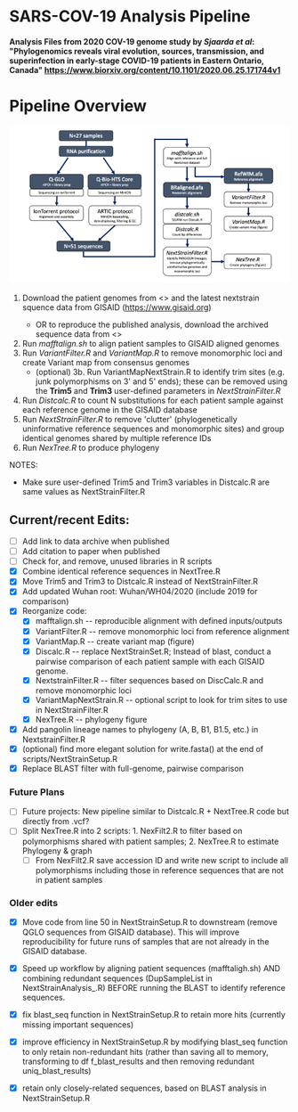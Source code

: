# SARS-COV-19 Analysis Pipeline

#### Analysis Files from 2020 COV-19 genome study by *Sjaarda et al*: **"Phylogenomics reveals viral evolution, sources, transmission, and superinfection in early-stage COVID-19 patients in Eastern Ontario, Canada"** https://www.biorxiv.org/content/10.1101/2020.06.25.171744v1

# Pipeline Overview

![*Analysis Pipeline*](Pipeline.png)

1. Download the patient genomes from <<DATADRYAD LINK>> and the latest nextstrain squence data from GISAID (https://www.gisaid.org)
    * OR to reproduce the published analysis, download the archived sequence data from <<DATADRYAD LINK>>
2. Run *mafftalign.sh* to align patient samples to GISAID aligned genomes
3. Run *VariantFilter.R* and *VariantMap.R* to remove monomorphic loci and create Variant map from consensus genomes
    * (optional) 3b. Run VariantMapNextStrain.R to identify trim sites (e.g. junk polymorphisms on 3' and 5' ends); these can be removed using the **Trim5** and **Trim3** user-defined parameters in *NextStrainFilter.R*
4. Run *Distcalc.R* to count N substitutions for each patient sample against each reference genome in the GISAID database
5. Run *NextStrainFilter.R* to remove 'clutter' (phylogenetically uninformative reference sequences and monomorphic sites) and group identical genomes shared by multiple reference IDs
6. Run *NexTree.R* to produce phylogeny

NOTES:  
  * Make sure user-defined Trim5 and Trim3 variables in Distcalc.R are same values as NextStrainFilter.R

## Current/recent Edits:
- [ ] Add link to data archive when published
- [ ] Add citation to paper when published
- [ ] Check for, and remove, unused libraries in R scripts
- [X] Combine identical reference sequences in NextTree.R
- [X] Move Trim5 and Trim3 to Distcalc.R instead of NextStrainFilter.R
- [X] Add updated Wuhan root: Wuhan/WH04/2020 (include 2019 for comparison)
- [X] Reorganize code: 
  - [X] mafftalign.sh -- reproducible alignment with defined inputs/outputs
  - [X] VariantFilter.R -- remove monomorphic loci from reference alignment
  - [X] VariantMap.R -- create variant map (figure)
  - [X] Discalc.R -- replace NextStrainSet.R; Instead of blast, conduct a pairwise comparison of each patient sample with each GISAID genome.
  - [X] NextstrainFilter.R -- filter sequences based on DiscCalc.R and remove monomorphic loci
  - [X] VariantMapNextStrain.R -- optional script to look for trim sites to use in NextStrainFilter.R
  - [X] NexTree.R -- phylogeny figure  
- [X] Add pangolin lineage names to phylogeny (A, B, B1, B1.5, etc.) in NextstrainFilter.R
- [X] (optional) find more elegant solution for write.fasta() at the end of scripts/NextStrainSetup.R
- [X] Replace BLAST filter with full-genome, pairwise comparison

### Future Plans
- [ ] Future projects: New pipeline similar to Distcalc.R + NextTree.R code but directly from .vcf? 
- [ ] Split NexTree.R into 2 scripts: 1. NexFilt2.R to filter based on polymorphisms shared with patient samples; 2. NexTree.R to estimate Phylogeny & graph
  - [ ] From NexFilt2.R save accession ID and write new script to include all polymorphisms including those in reference sequences that are not in patient samples

### Older edits
- [X] Move code from line 50 in NextStrainSetup.R to downstream (remove QGLO sequences from GISAID database). This will improve reproducibility for future runs of samples that are not already in the GISAID database.
- [X] Speed up workflow by aligning patient sequences (mafftaligh.sh) AND combining redundant sequences (DupSampleList in NextStrainAnalysis_.R) BEFORE running the BLAST to identify reference sequences.
- [X] fix blast_seq function in NextStrainSetup.R to retain more hits (currently missing important sequences)
- [X] improve efficiency in NextStrainSetup.R by modifying blast_seq function to only retain non-redundant hits (rather than saving all to memory, transforming to df f_blast_results and then removing redundant uniq_blast_results)
- [X] retain only closely-related sequences, based on BLAST analysis in NextStrainSetup.R
  
